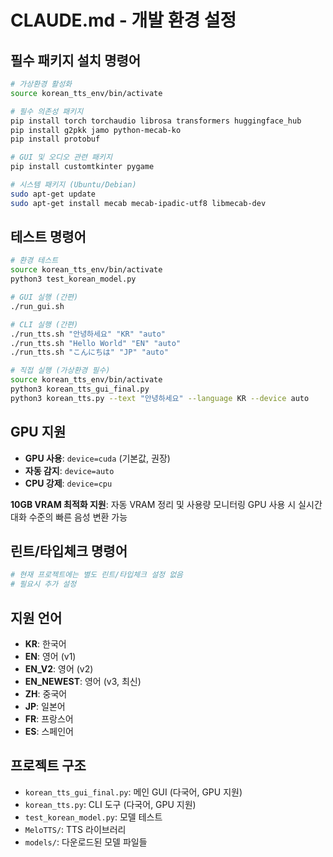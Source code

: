 # CLAUDE.md - 개발 환경 설정

## 필수 패키지 설치 명령어

```bash
# 가상환경 활성화
source korean_tts_env/bin/activate

# 필수 의존성 패키지
pip install torch torchaudio librosa transformers huggingface_hub
pip install g2pkk jamo python-mecab-ko
pip install protobuf

# GUI 및 오디오 관련 패키지
pip install customtkinter pygame

# 시스템 패키지 (Ubuntu/Debian)
sudo apt-get update
sudo apt-get install mecab mecab-ipadic-utf8 libmecab-dev
```

## 테스트 명령어

```bash
# 환경 테스트
source korean_tts_env/bin/activate
python3 test_korean_model.py

# GUI 실행 (간편)
./run_gui.sh

# CLI 실행 (간편)
./run_tts.sh "안녕하세요" "KR" "auto"
./run_tts.sh "Hello World" "EN" "auto"
./run_tts.sh "こんにちは" "JP" "auto"

# 직접 실행 (가상환경 필수)
source korean_tts_env/bin/activate
python3 korean_tts_gui_final.py
python3 korean_tts.py --text "안녕하세요" --language KR --device auto
```

## GPU 지원

- **GPU 사용**: `device=cuda` (기본값, 권장)
- **자동 감지**: `device=auto`
- **CPU 강제**: `device=cpu`

**10GB VRAM 최적화 지원**: 자동 VRAM 정리 및 사용량 모니터링
GPU 사용 시 실시간 대화 수준의 빠른 음성 변환 가능

## 린트/타입체크 명령어

```bash
# 현재 프로젝트에는 별도 린트/타입체크 설정 없음
# 필요시 추가 설정
```

## 지원 언어

- **KR**: 한국어
- **EN**: 영어 (v1)
- **EN_V2**: 영어 (v2)
- **EN_NEWEST**: 영어 (v3, 최신)
- **ZH**: 중국어
- **JP**: 일본어
- **FR**: 프랑스어
- **ES**: 스페인어

## 프로젝트 구조

- `korean_tts_gui_final.py`: 메인 GUI (다국어, GPU 지원)
- `korean_tts.py`: CLI 도구 (다국어, GPU 지원)
- `test_korean_model.py`: 모델 테스트
- `MeloTTS/`: TTS 라이브러리
- `models/`: 다운로드된 모델 파일들